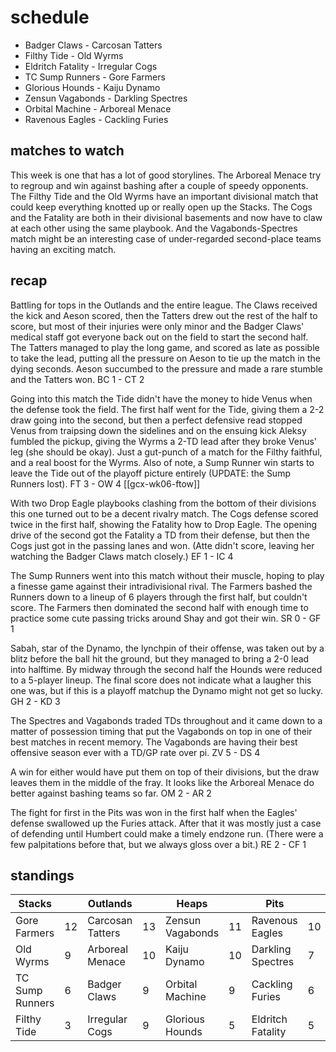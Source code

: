 # schedule

* Badger Claws - Carcosan Tatters
* Filthy Tide - Old Wyrms
* Eldritch Fatality - Irregular Cogs
* TC Sump Runners - Gore Farmers  
* Glorious Hounds - Kaiju Dynamo
* Zensun Vagabonds - Darkling Spectres
* Orbital Machine - Arboreal Menace
* Ravenous Eagles - Cackling Furies

## matches to watch

This week is one that has a lot of good storylines. The Arboreal Menace try to regroup and win against bashing after a couple of speedy opponents. The Filthy Tide and the Old Wyrms have an important divisional match that could keep everything knotted up or really open up the Stacks. The Cogs and the Fatality are both in their divisional basements and now have to claw at each other using the same playbook. And the Vagabonds-Spectres match might be an interesting case of under-regarded second-place teams having an exciting match.

## recap

Battling for tops in the Outlands and the entire league. The Claws received the kick and Aeson scored, then the Tatters drew out the rest of the half to score, but most of their injuries were only minor and the Badger Claws' medical staff got everyone back out on the field to start the second half. The Tatters managed to play the long game, and scored as late as possible to take the lead, putting all the pressure on Aeson to tie up the match in the dying seconds. Aeson succumbed to the pressure and made a rare stumble and the Tatters won. BC 1 - CT 2

Going into this match the Tide didn't have the money to hide Venus when the defense took the field. The first half went for the Tide, giving them a 2-2 draw going into the second, but then a perfect defensive read stopped Venus from traipsing down the sidelines and on the ensuing kick Aleksy fumbled the pickup, giving the Wyrms a 2-TD lead after they broke Venus' leg (she should be okay). Just a gut-punch of a match for the Filthy faithful, and a real boost for the Wyrms. Also of note, a Sump Runner win starts to leave the Tide out of the playoff picture entirely (UPDATE: the Sump Runners lost). FT 3 - OW 4 [[gcx-wk06-ftow]]

With two Drop Eagle playbooks clashing from the bottom of their divisions this one turned out to be a decent rivalry match. The Cogs defense scored twice in the first half, showing the Fatality how to Drop Eagle. The opening drive of the second got the Fatality a TD from their defense, but then the Cogs just got in the passing lanes and won. (Atte didn't score, leaving her watching the Badger Claws match closely.) EF 1 - IC 4 

The Sump Runners went into this match without their muscle, hoping to play a finesse game against their intradivisional rival. The Farmers bashed the Runners down to a lineup of 6 players through the first half, but couldn't score. The Farmers then dominated the second half with enough time to practice some cute passing tricks around Shay and got their win. SR 0 - GF 1 

Sabah, star of the Dynamo, the lynchpin of their offense, was taken out by a blitz before the ball hit the ground, but they managed to bring a 2-0 lead into halftime. By midway through the second half the Hounds were reduced to a 5-player lineup. The final score does not indicate what a laugher this one was, but if this is a playoff matchup the Dynamo might not get so lucky. GH 2 - KD 3

The Spectres and Vagabonds traded TDs throughout and it came down to a matter of possession timing that put the Vagabonds on top in one of their best matches in recent memory. The Vagabonds are having their best offensive season ever with a TD/GP rate over pi. ZV 5 - DS 4 

A win for either would have put them on top of their divisions, but the draw leaves them in the middle of the fray. It looks like the Arboreal Menace do better against bashing teams so far.  OM 2 - AR 2

The fight for first in the Pits was won in the first half when the Eagles' defense swallowed up the Furies attack. After that it was mostly just a case of defending until Humbert could make a timely endzone run. (There were a few palpitations before that, but we always gloss over a bit.) RE 2 - CF 1

## standings

| Stacks |  | Outlands |  | Heaps |  | Pits |  |
|-------|-----|--|--|------|------|--|--|
| Gore Farmers | 12 | Carcosan Tatters | 13 | Zensun Vagabonds | 11 | Ravenous Eagles | 10 |
| Old Wyrms | 9 | Arboreal Menace | 10 |  Kaiju Dynamo | 10 | Darkling Spectres | 7 |
| TC Sump Runners | 6 | Badger Claws | 9 | Orbital Machine | 9 | Cackling Furies | 6 |
| Filthy Tide | 3 | Irregular Cogs | 9 | Glorious Hounds | 5 | Eldritch Fatality | 5 |

